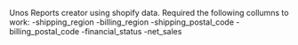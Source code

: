 Unos Reports creator using shopify data.
Required the following collumns to work:
-shipping_region
-billing_region
-shipping_postal_code
-billing_postal_code
-financial_status
-net_sales
